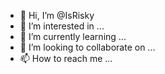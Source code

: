 - 👋 Hi, I’m @IsRisky
- 👀 I’m interested in ...
- 🌱 I’m currently learning ...
- 💞️ I’m looking to collaborate on ...
- 📫 How to reach me ...

<!---
IsRisky/IsRisky is a ✨ special ✨ repository because its `README.md` (this file) appears on your GitHub profile.
You can click the Preview link to take a look at your changes.
--->

